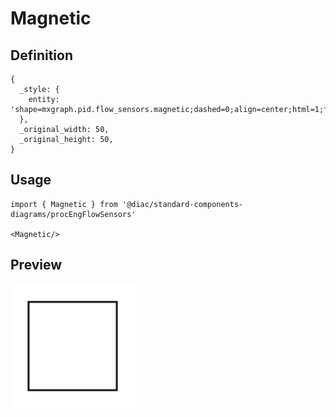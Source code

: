 # Magnetic

## Definition

```
{
  _style: { 
    entity: 'shape=mxgraph.pid.flow_sensors.magnetic;dashed=0;align=center;html=1;fontSize=25;',
  },
  _original_width: 50,
  _original_height: 50,
}
```

## Usage

```
import { Magnetic } from '@diac/standard-components-diagrams/procEngFlowSensors'

<Magnetic/>
```

## Preview

<img src="./magnetic.png" width="200"/>
